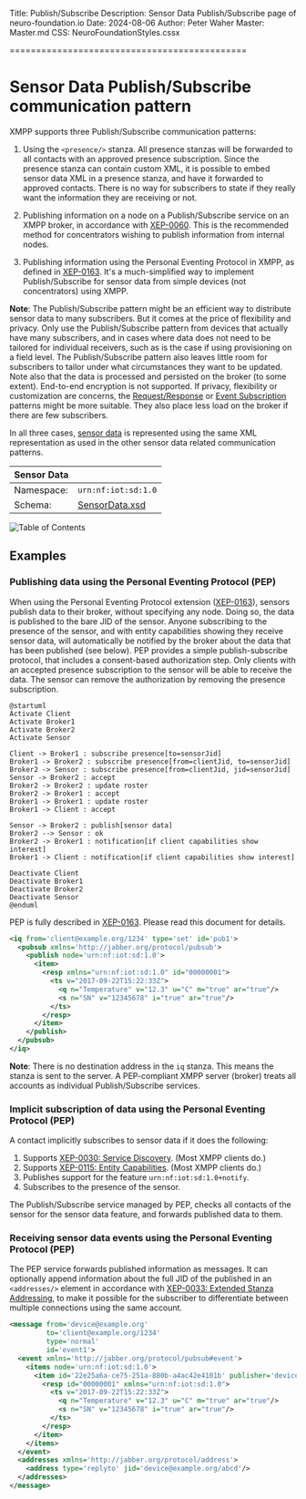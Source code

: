 ﻿Title: Publish/Subscribe
Description: Sensor Data Publish/Subscribe page of neuro-foundation.io
Date: 2024-08-06
Author: Peter Waher
Master: Master.md
CSS: NeuroFoundationStyles.cssx

=============================================

Sensor Data Publish/Subscribe communication pattern
========================================================

XMPP supports three Publish/Subscribe communication patterns:

1.  Using the `<presence/>` stanza. All presence stanzas will be forwarded to all contacts with an approved presence subscription. Since the presence stanza
    can contain custom XML, it is possible to embed sensor data XML in a presence stanza, and have it forwarded to approved contacts. There is no way for
	subscribers to state if they really want the information they are receiving or not.

2.  Publishing information on a node on a Publish/Subscribe service on an XMPP broker, in accordance with [XEP-0060](https://xmpp.org/extensions/xep-0060.html).
    This is the recommended method for concentrators wishing to publish information from internal nodes.

3.  Publishing information using the Personal Eventing Protocol in XMPP, as defined in [XEP-0163](https://xmpp.org/extensions/xep-0163.html). It's a much-simplified
    way to implement Publish/Subscribe for sensor data from simple devices (not concentrators) using XMPP.

**Note**: The Publish/Subscribe pattern might be an efficient way to distribute sensor data to many subscribers. But it comes at the price of flexibility and
privacy. Only use the Publish/Subscribe pattern from devices that actually have many subscribers, and in cases where data does not need to be tailored for
individual receivers, such as is the case if using provisioning on a field level. The Publish/Subscribe pattern also leaves little room for subscribers to tailor
under what circumstances they want to be updated. Note also that the data is processed and persisted on the broker (to some extent). End-to-end encryption is
not supported. If privacy, flexibility or customization are concerns, the [Request/Response](SensorDataRequestResponse.md) or
[Event Subscription](SensorDataEventSubscription.md) patterns might be more suitable. They also place less load on the broker if there are few subscribers.

In all three cases, [sensor data](SensorData.md) is represented using the same XML representation as used in the other sensor data related 
communication patterns.

| Sensor Data                                           ||
| ------------|------------------------------------------|
| Namespace:  | `urn:nf:iot:sd:1.0`                      |
| Schema:     | [SensorData.xsd](Schemas/SensorData.xsd) |

![Table of Contents](toc)

Examples
-----------------

### Publishing data using the Personal Eventing Protocol (PEP)

When using the Personal Eventing Protocol extension ([XEP-0163](https://xmpp.org/extensions/xep-0163.html)), sensors publish data to their broker,
without specifying any node. Doing so, the data is published to the bare JID of the sensor. Anyone subscribing to the presence of the sensor, and
with entity capabilities showing they receive sensor data, will automatically be notified by the broker about the data that has been published (see below). PEP
provides a simple publish-subscribe protocol, that includes a consent-based authorization step. Only clients with an accepted presence subscription to
the sensor will be able to receive the data. The sensor can remove the authorization by removing the presence subscription.

```uml:Publish/Subscribe with PEP
@startuml
Activate Client
Activate Broker1
Activate Broker2
Activate Sensor

Client -> Broker1 : subscribe presence[to=sensorJid]
Broker1 -> Broker2 : subscribe presence[from=clientJid, to=sensorJid]
Broker2 -> Sensor : subscribe presence[from=clientJid, jid=sensorJid]
Sensor -> Broker2 : accept
Broker2 -> Broker2 : update roster
Broker2 -> Broker1 : accept
Broker1 -> Broker1 : update roster
Broker1 -> Client : accept

Sensor -> Broker2 : publish[sensor data]
Broker2 --> Sensor : ok
Broker2 -> Broker1 : notification[if client capabilities show interest]
Broker1 -> Client : notification[if client capabilities show interest]

Deactivate Client
Deactivate Broker1
Deactivate Broker2
Deactivate Sensor
@enduml
```

PEP is fully described in [XEP-0163](https://xmpp.org/extensions/xep-0163.html). Please read this document for details.

```xml
<iq from='client@example.org/1234' type='set' id='pub1'>
  <pubsub xmlns='http://jabber.org/protocol/pubsub'>
    <publish node='urn:nf:iot:sd:1.0'>
      <item>
        <resp xmlns="urn:nf:iot:sd:1.0" id="00000001">
          <ts v="2017-09-22T15:22:33Z">
            <q n="Temperature" v="12.3" u="C" m="true" ar="true"/>
            <s n="SN" v="12345678" i="true" ar="true"/>
          </ts>
        </resp>
      </item>
    </publish>
  </pubsub>
</iq>
```

**Note**: There is no destination address in the `iq` stanza. This means the stanza is sent to the server. A PEP-compliant XMPP server (broker) treats
all accounts as individual Publish/Subscribe services.

### Implicit subscription of data using the Personal Eventing Protocol (PEP)

A contact implicitly subscribes to sensor data if it does the following:

1.  Supports [XEP-0030: Service Discovery](https://xmpp.org/extensions/xep-0030.html). (Most XMPP clients do.)
2.  Supports [XEP-0115: Entity Capabilities](https://xmpp.org/extensions/xep-0115.html). (Most XMPP clients do.)
3.  Publishes support for the feature `urn:nf:iot:sd:1.0+notify`.
4.  Subscribes to the presence of the sensor.

The Publish/Subscribe service managed by PEP, checks all contacts of the sensor for the sensor data feature, and forwards published data to them.

### Receiving sensor data events using the Personal Eventing Protocol (PEP)

The PEP service forwards published information as messages. It can optionally append information about the full JID of the published in an
`<addresses/>` element in accordance with [XEP-0033: Extended Stanza Addressing](https://xmpp.org/extensions/xep-0033.html), to make it possible for 
the subscriber to differentiate between multiple connections using the same account.

```xml
<message from='device@example.org'
         to='client@example.org/1234'
         type='normal'
         id='event1'>
  <event xmlns='http://jabber.org/protocol/pubsub#event'>
    <items node='urn:nf:iot:sd:1.0'>
      <item id='22e25a6a-ce75-251a-880b-a4ac42e4101b' publisher='device@example.org'>
        <resp id="00000001" xmlns="urn:nf:iot:sd:1.0">
          <ts v="2017-09-22T15:22:33Z">
            <q n="Temperature" v="12.3" u="C" m="true" ar="true"/>
            <s n="SN" v="12345678" i="true" ar="true"/>
          </ts>
        </resp>
      </item>
    </items>
  </event>
  <addresses xmlns='http://jabber.org/protocol/address'>
    <address type='replyto' jid='device@example.org/abcd'/>
  </addresses>
</message>
```
